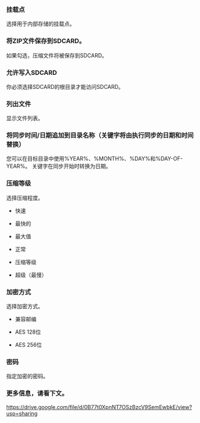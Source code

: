 ### 挂载点

选择用于内部存储的挂载点。

 

### 将ZIP文件保存到SDCARD。

如果勾选，压缩文件将被保存到SDCARD。

 

### 允许写入SDCARD

你必须选择SDCARD的根目录才能访问SDCARD。

 

### 列出文件

显示文件列表。

 

### 将同步时间/日期追加到目录名称（关键字将由执行同步的日期和时间替换）

您可以在目标目录中使用%YEAR%、%MONTH%、%DAY%和%DAY-OF-YEAR%。 关键字在同步开始时转换为日期。

 

### 压缩等级

选择压缩程度。

- 快速

- 最快的

- 最大值

- 正常

- 压缩等级

- 超级（最慢）

 

### 加密方式

选择加密方式。

- 兼容邮编

- AES 128位

- AES 256位

 

### 密码

指定加密的密码。

 

### 更多信息，请看下文。

https://drive.google.com/file/d/0B77t0XpnNT7OSzBzcV9SemEwbkE/view?usp=sharing

 